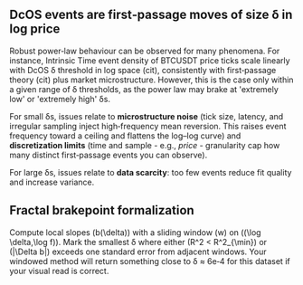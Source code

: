 ## DcOS events are first‑passage moves of size δ in log price
Robust power‑law behaviour can be observed for many phenomena.
For instance, Intrinsic Time event density of BTCUSDT price ticks scale linearly with DcOS δ threshold in log space (cit), consistently with first‑passage theory (cit) plus market microstructure.
However, this is the case only within a given range of δ thresholds, as the power law may brake at 'extremely low' or 'extremely high' δs.

For small δs, issues relate to **microstructure noise** (tick size, latency, and irregular sampling inject high‑frequency mean reversion. This raises event frequency toward a ceiling and flattens the log–log curve) and **discretization limits** (time and sample - e.g., *price* - granularity cap how many distinct first‑passage events you can observe).

For large δs, issues relate to **data scarcity**: too few events reduce fit quality and increase variance.

## Fractal brakepoint formalization
Compute local slopes (b(\delta)) with a sliding window (w) on ((\log \delta,\log f)).
Mark the smallest δ where either (R^2 < R^2_{\min}) or (|\Delta b|) exceeds one standard error from adjacent windows.
Your windowed method will return something close to δ ≈ 6e‑4 for this dataset if your visual read is correct.
